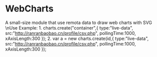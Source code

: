 # WebCharts
A small-size module that use remota data to draw web charts with SVG
\nUse Example:
1.
  charts.create("container",{
    type:"live-data",
    src:"http://ranranbaobao.cn/profile/csv.php",
    pollingTime:1000,
    xAxisLength:300
  });
2.
  var a = new charts.create(id,{
    type:"live-data",
    src:"http://ranranbaobao.cn/profile/csv.php",
    pollingTime:1000,
    xAxisLength:300
  });
